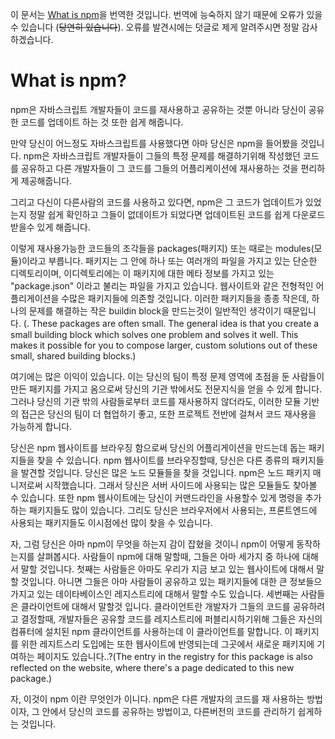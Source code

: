 

이 문서는 [What is npm](https://docs.npmjs.com/getting-started/what-is-npm)을 번역한 것입니다. 번역에 능숙하지 않기 때문에 오류가 있을 수 있습니다 (~~당연히 있습니다~~). 오류를 발견시에는 덧글로 제게 알려주시면 정말 감사하겠습니다.

# What is npm?

npm은 자바스크립트 개발자들이 코드를 재사용하고 공유하는 것뿐 아니라 당신이 공유 한 코드를 업데이트 하는 것 또한 쉽게 해줍니다.

만약 당신이 어느정도 자바스크립트를 사용했다면 아마 당신은 npm을 들어봤을 것입니다. npm은 자바스크립트 개발자들이 그들의 특정 문제를 해결하기위해 작성했던 코드를 공유하고 다른 개발자들이 그 코드를 그들의 어플리케이션에 재사용하는 것을 편리하게 제공해줍니다.

그리고 다신이 다른사람의 코드를 사용하고 있다면, npm은 그 코드가 업데이트가 있었는지 정말 쉽게 확인하고 그들이 없데이트가 되었다면 업데이트된 코드를 쉽게 다운로드 받을수 있게 해줍니다.

이렇게 재사용가능한 코드들의 조각들을 packages(패키지) 또는 때로는 modules(모듈)이라고 부릅니다. 패키지는 그 안에 하나 또는 여러개의 파일을 가지고 있는 단순한 디렉토리이며, 이디렉토리에는 이 패키지에 대한 메타 정보를 가지고 있는 "package.json" 이라고 불리는 파일을 가지고 있습니다. 웹사이트와 같은 전형적인 어플리게이션을 수많은 패키지들에 의존할 것입니다. 이러한 패키지들을 종종 작은데, 하나의 문제를 해결하는 작은 buildin block을 만드는것이 일반적인 생각이기 때문입니다. (. These packages are often small. The general idea is that you create a small building block which solves one problem and solves it well. This makes it possible for you to compose larger, custom solutions out of these small, shared building blocks.)

여기에는 많은 이익이 있습니다. 이는 당신의 팀이 특정 문제 영역에 초점을 둔 사람들이 만든 패키지를 가지고 옴으로써 당신의 기관 밖에서도 전문지식을 얻을 수 있게 합니다. 그러나 당신의 기관 밖의 사람들로부터 코드를 재사용하지 않더라도, 이러한 모듈 기반의 접근은 당신의 팀이 더 협업하기 좋고, 또한 프로젝트 전반에 걸쳐서 코드 재사용을 가능하게 합니다.

당신은 npm 웹사이트를 브라우징 함으로써 당신의 어플리게이션을 만드는데 돕는 패키지들을 찾을 수 있습니다. npm 웹사이트를 브라우징할때, 당신은 다른 종류의 패키지들을 발견할 것입니다. 당신은 많은 노드 모듈들을 찾을 것입니다. npm은 노드 패키지 매니저로써 시작했습니다. 그래서 당신은 서버 사이드에 사용되는 많은 모듈들도 찾아볼 수 있습니다. 또한 npm 웹사이트에는 당신이 커맨드라인을 사용할수 있게 명령을 추가하는 패키지들도 많이 있습니다. 그리도 당신은 브라우저에서 사용되는, 프론트엔드에 사용되는 패키지들도 이시점에선 많이 찾을 수 있습니다.

자, 그럼 당신은 아마 npm이 무엇을 하는지 감이 잡혔을 것이니 npm이 어떻게 동작하는지를 살펴봅시다. 사람들이 npm에 대해 말할때, 그들은 아마 세가지 중 하나에 대해서 말할 것입니다. 첫째는 사람들은 아마도 우리가 지금 보고 있는 웹사이트에 대해서 말할 것입니다. 아니면 그들은 아마 사람들이 공유하고 있는 패키지들에 대한 큰 정보들으 가지고 있는 데이타베이스인 레지스트리에 대해서 말할 수도 있습니다. 세번째는 사람들은 클라이언트에 대해서 말할것 입니다. 클라이언트란 개발자가 그들의 코드를 공유하려고 결정할때, 개발자들은 공유할 코드를 레지스트리에 퍼블리시하기위해 그들은 자신의 컴퓨터에 설치된 npm 클라이언트를 사용하는데 이 클라이언트를 말합니다. 이 패키지를 위한 레지트스리 도입에는 또한 웹사이트에 반영되는데 그곳에서 새로운 패키지에 기여하는 페이지도 있습니다..?(The entry in the registry for this package is also reflected on the website, where there's a page dedicated to this new package.)

자, 이것이 npm 이란 무엇인가 이니다. npm은 다른 개발자의 코드를 재 사용하는 방법이자, 그 안에서 당신의 코드를 공유하는 방법이고, 다른버전의 코드를 관리하기 쉽게하는 것입니다.